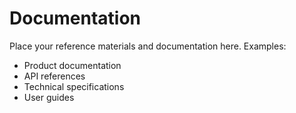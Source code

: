 # Documentation

Place your reference materials and documentation here. Examples:
- Product documentation
- API references
- Technical specifications
- User guides
